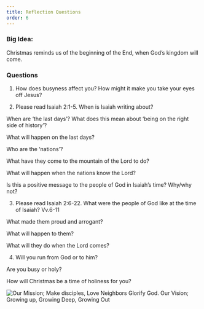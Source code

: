 ```yaml
---
title: Reflection Questions
order: 6
---
```


### Big Idea: 
Christmas reminds us of the beginning of the End, when God’s kingdom will come.   

### Questions
1. How does busyness affect you? How might it make you take your eyes off Jesus? 

2. Please read Isaiah 2:1-5. When is Isaiah writing about?

When are ‘the last days’? What does this mean about ‘being on the right side of history’? 

What will happen on the last days? 

Who are the ‘nations’? 

What have they come to the mountain of the Lord to do? 

What will happen when the nations know the Lord? 

Is this a positive message to the people of God in Isaiah’s time? Why/why not? 

3. Please read Isaiah 2:6-22. What were the people of God like at the time of Isaiah? Vv.6-11

What made them proud and arrogant? 

What will happen to them? 

What will they do when the Lord comes? 
 
4. Will you run from God or to him? 

Are you busy or holy? 

How will Christmas be a time of holiness for you? 
 



![Our Mission; Make disciples, Love Neighbors Glorify God. Our Vision; Growing up, Growing Deep, Growing Out](https://raw.githubusercontent.com/stgeorgeshurstville/bulletin/main/images/upload.JPG)
